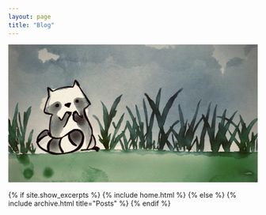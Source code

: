 ```yaml
---
layout: page
title: "Blog"
---
```


<div style="text-align:center;">
  <img src="/assets/pictures/mapache1.jpeg" alt="mapache">
</div>

{% if site.show_excerpts %}
  {% include home.html %}
{% else %}
  {% include archive.html title="Posts" %}
{% endif %}
